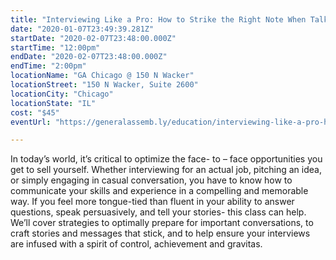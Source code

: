 ```yaml
---
title: "Interviewing Like a Pro: How to Strike the Right Note When Talking About Yourself"
date: "2020-01-07T23:49:39.281Z"
startDate: "2020-02-07T23:48:00.000Z"
startTime: "12:00pm"
endDate: "2020-02-07T23:48:00.000Z"
endTime: "2:00pm"
locationName: "GA Chicago @ 150 N Wacker"
locationStreet: "150 N Wacker, Suite 2600"
locationCity: "Chicago"
locationState: "IL"
cost: "$45"
eventUrl: "https://generalassemb.ly/education/interviewing-like-a-pro-how-to-strike-the-right-note-when-talking-about-yourself/chicago/99071"

---
```


In today’s world, it’s critical to optimize the face- to – face opportunities you get to sell yourself. Whether interviewing for an actual job, pitching an idea, or simply engaging in casual conversation, you have to know how to communicate your skills and experience in a compelling and memorable way. If you feel more tongue-tied than fluent in your ability to answer questions, speak persuasively, and tell your stories- this class can help. We’ll cover strategies to optimally prepare for important conversations, to craft stories and messages that stick, and to help ensure your interviews are infused with a spirit of control, achievement and gravitas.

